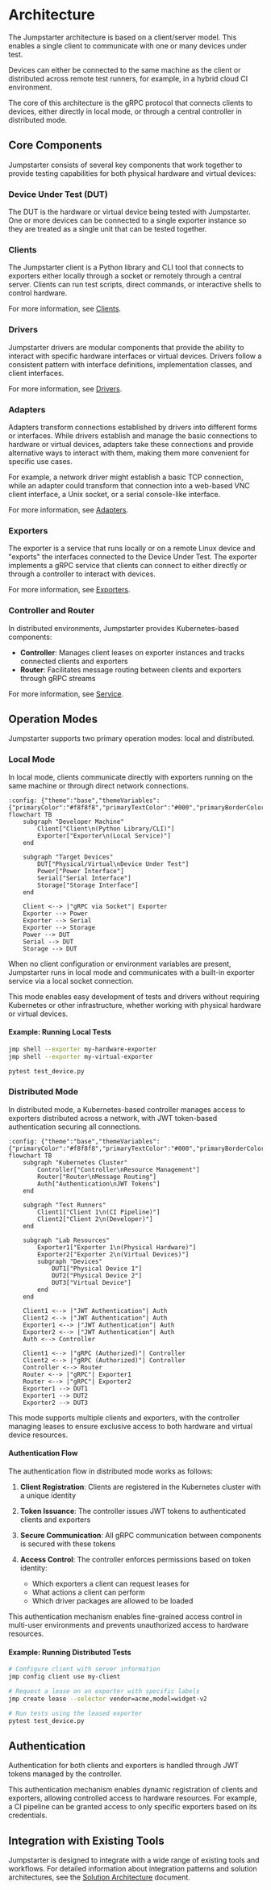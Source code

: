# Architecture

The Jumpstarter architecture is based on a client/server model. This enables a
single client to communicate with one or many devices under test.

Devices can either be connected to the same machine as the client or distributed
across remote test runners, for example, in a hybrid cloud CI environment.

The core of this architecture is the gRPC protocol that connects clients to
devices, either directly in local mode, or through a central controller in
distributed mode.

## Core Components

Jumpstarter consists of several key components that work together to provide
testing capabilities for both physical hardware and virtual devices:

### Device Under Test (DUT)

The DUT is the hardware or virtual device being tested with Jumpstarter. One or
more devices can be connected to a single exporter instance so they are treated
as a single unit that can be tested together.

### Clients

The Jumpstarter client is a Python library and CLI tool that connects to
exporters either locally through a socket or remotely through a central server.
Clients can run test scripts, direct commands, or interactive shells to control
hardware.

For more information, see [Clients](./introduction/clients.md).

### Drivers

Jumpstarter drivers are modular components that provide the ability to interact
with specific hardware interfaces or virtual devices. Drivers follow a
consistent pattern with interface definitions, implementation classes, and
client interfaces.

For more information, see [Drivers](./introduction/drivers.md).

### Adapters

Adapters transform connections established by drivers into different forms or interfaces. 
While drivers establish and manage the basic connections to hardware or virtual devices, 
adapters take these connections and provide alternative ways to interact with them, making 
them more convenient for specific use cases.

For example, a network driver might establish a basic TCP connection, while an adapter
could transform that connection into a web-based VNC client interface, a Unix socket, 
or a serial console-like interface.

For more information, see [Adapters](./introduction/adapters.md).

### Exporters

The exporter is a service that runs locally or on a remote Linux device and
"exports" the interfaces connected to the Device Under Test. The exporter
implements a gRPC service that clients can connect to either directly or through
a controller to interact with devices.

For more information, see [Exporters](./introduction/exporters.md).

### Controller and Router

In distributed environments, Jumpstarter provides Kubernetes-based components:

- **Controller**: Manages client leases on exporter instances and tracks
  connected clients and exporters
- **Router**: Facilitates message routing between clients and exporters through
  gRPC streams

For more information, see [Service](./introduction/service.md).

## Operation Modes

Jumpstarter supports two primary operation modes: local and distributed.

### Local Mode

In local mode, clients communicate directly with exporters running on the same
machine or through direct network connections.

```{mermaid}
:config: {"theme":"base","themeVariables":{"primaryColor":"#f8f8f8","primaryTextColor":"#000","primaryBorderColor":"#e5e5e5","lineColor":"#3d94ff","secondaryColor":"#f8f8f8","tertiaryColor":"#fff"}}
flowchart TB
    subgraph "Developer Machine"
        Client["Client\n(Python Library/CLI)"]
        Exporter["Exporter\n(Local Service)"]
    end

    subgraph "Target Devices"
        DUT["Physical/Virtual\nDevice Under Test"]
        Power["Power Interface"]
        Serial["Serial Interface"]
        Storage["Storage Interface"]
    end

    Client <--> |"gRPC via Socket"| Exporter
    Exporter --> Power
    Exporter --> Serial
    Exporter --> Storage
    Power --> DUT
    Serial --> DUT
    Storage --> DUT
```

When no client configuration or environment variables are present, Jumpstarter
runs in local mode and communicates with a built-in exporter service via a local
socket connection.

This mode enables easy development of tests and drivers without requiring
Kubernetes or other infrastructure, whether working with physical hardware or
virtual devices.

#### Example: Running Local Tests

```bash
jmp shell --exporter my-hardware-exporter
jmp shell --exporter my-virtual-exporter

pytest test_device.py
```

### Distributed Mode

In distributed mode, a Kubernetes-based controller manages access to exporters
distributed across a network, with JWT token-based authentication securing all
connections.

```{mermaid}
:config: {"theme":"base","themeVariables":{"primaryColor":"#f8f8f8","primaryTextColor":"#000","primaryBorderColor":"#e5e5e5","lineColor":"#3d94ff","secondaryColor":"#f8f8f8","tertiaryColor":"#fff"}}
flowchart TB
    subgraph "Kubernetes Cluster"
        Controller["Controller\nResource Management"]
        Router["Router\nMessage Routing"]
        Auth["Authentication\nJWT Tokens"]
    end

    subgraph "Test Runners"
        Client1["Client 1\n(CI Pipeline)"]
        Client2["Client 2\n(Developer)"]
    end

    subgraph "Lab Resources"
        Exporter1["Exporter 1\n(Physical Hardware)"]
        Exporter2["Exporter 2\n(Virtual Devices)"]
        subgraph "Devices"
            DUT1["Physical Device 1"]
            DUT2["Physical Device 2"]
            DUT3["Virtual Device"]
        end
    end

    Client1 <--> |"JWT Authentication"| Auth
    Client2 <--> |"JWT Authentication"| Auth
    Exporter1 <--> |"JWT Authentication"| Auth
    Exporter2 <--> |"JWT Authentication"| Auth
    Auth <--> Controller

    Client1 <--> |"gRPC (Authorized)"| Controller
    Client2 <--> |"gRPC (Authorized)"| Controller
    Controller <--> Router
    Router <--> |"gRPC"| Exporter1
    Router <--> |"gRPC"| Exporter2
    Exporter1 --> DUT1
    Exporter1 --> DUT2
    Exporter2 --> DUT3
```

This mode supports multiple clients and exporters, with the controller managing
leases to ensure exclusive access to both hardware and virtual device resources.

#### Authentication Flow

The authentication flow in distributed mode works as follows:

1. **Client Registration**: Clients are registered in the Kubernetes cluster
   with a unique identity
2. **Token Issuance**: The controller issues JWT tokens to authenticated clients
   and exporters
3. **Secure Communication**: All gRPC communication between components is
   secured with these tokens
4. **Access Control**: The controller enforces permissions based on token
   identity:

   - Which exporters a client can request leases for
   - What actions a client can perform
   - Which driver packages are allowed to be loaded

This authentication mechanism enables fine-grained access control in multi-user
environments and prevents unauthorized access to hardware resources.

#### Example: Running Distributed Tests

```bash
# Configure client with server information
jmp config client use my-client

# Request a lease on an exporter with specific labels
jmp create lease --selector vendor=acme,model=widget-v2

# Run tests using the leased exporter
pytest test_device.py
```

## Authentication

Authentication for both clients and exporters is handled through JWT tokens
managed by the controller.

This authentication mechanism enables dynamic registration of clients and
exporters, allowing controlled access to hardware resources. For example, a CI
pipeline can be granted access to only specific exporters based on its
credentials.

## Integration with Existing Tools

Jumpstarter is designed to integrate with a wide range of existing tools and
workflows. For detailed information about integration patterns and solution
architectures, see the [Solution Architecture](./solution-architecture.md)
document.